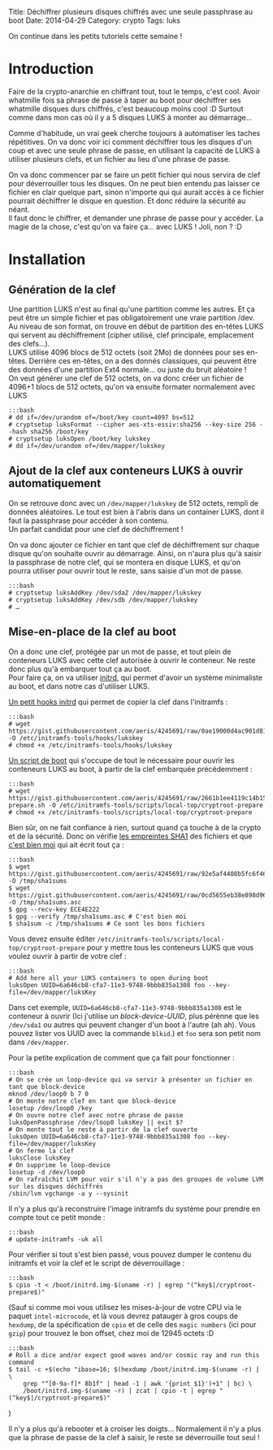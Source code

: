 Title: Déchiffrer plusieurs disques chiffrés avec une seule passphrase au boot
Date: 2014-04-29
Category: crypto
Tags: luks

On continue dans les petits tutoriels cette semaine !

# Introduction

Faire de la crypto-anarchie en chiffrant tout, tout le temps, c'est cool.
Avoir whatmille fois sa phrase de passe à taper au boot pour déchiffrer ses
 whatmille disques durs chiffrés, c'est beaucoup moins cool :D
Surtout comme dans mon cas où il y a 5 disques LUKS à monter au démarrage…

Comme d'habitude, un vrai geek cherche toujours à automatiser les taches
 répétitives.
On va donc voir ici comment déchiffrer tous les disques d'un coup et avec une
 seule phrase de passe, en utilisant la capacité de LUKS à utiliser plusieurs
 clefs, et un fichier au lieu d'une phrase de passe.

On va donc commencer par se faire un petit fichier qui nous servira de clef pour
 déverrouiller tous les disques.
On ne peut bien entendu pas laisser ce fichier en clair quelque part, sinon
 n'importe qui qui aurait accès à ce fichier pourrait déchiffrer le disque en
 question. Et donc réduire la sécurité au néant.<br/>
Il faut donc le chiffrer, et demander une phrase de passe pour y accéder.
La magie de la chose, c'est qu'on va faire ça… avec LUKS ! Joli, non ? :D

# Installation
## Génération de la clef

Une partition LUKS n'est au final qu'une partition comme les autres.
Et ça peut être un simple fichier et pas obligatoirement une vraie partition
 /dev.<br/>
Au niveau de son format, on trouve en début de partition des en-têtes LUKS qui
 servent au déchiffrement (cipher utilisé, clef principale, emplacement des
 clefs…).<br/>
LUKS utilise 4096 blocs de 512 octets (soit 2Mo) de données pour ses en-têtes.
Derrière ces en-têtes, on a des donnés classiques, qui peuvent être des données
d'une partition Ext4 normale… ou juste du bruit aléatoire !<br/>
On veut générer une clef de 512 octets, on va donc créer un fichier de 4096+1 blocs
 de 512 octets, qu'on va ensuite formater normalement avec LUKS

	:::bash
	# dd if=/dev/urandom of=/boot/key count=4097 bs=512
	# cryptsetup luksFormat --cipher aes-xts-essiv:sha256 --key-size 256 --hash sha256 /boot/key
	# cryptsetup luksOpen /boot/key lukskey
	# dd if=/dev/urandom of=/dev/mapper/lukskey

## Ajout de la clef aux conteneurs LUKS à ouvrir automatiquement

On se retrouve donc avec un `/dev/mapper/lukskey` de 512 octets, rempli de données
 aléatoires.
Le tout est bien à l'abris dans un container LUKS, dont il faut la passphrase
 pour accéder à son contenu.<br/>
Un parfait candidat pour une clef de déchiffrement !

On va donc ajouter ce fichier en tant que clef de déchiffrement sur chaque disque
 qu'on souhaite ouvrir au démarrage.
Ainsi, on n'aura plus qu'à saisir la passphrase de notre clef, qui se montera en
 disque LUKS, et qu'on pourra utiliser pour ouvrir tout le reste, sans saisie
 d'un mot de passe.

	:::bash
	# cryptsetup luksAddKey /dev/sda2 /dev/mapper/lukskey
	# cryptsetup luksAddKey /dev/sdb /dev/mapper/lukskey
	# …

## Mise-en-place de la clef au boot

On a donc une clef, protégée par un mot de passe, et tout plein de conteneurs
 LUKS avec cette clef autorisée à ouvrir le conteneur.
Ne reste donc plus qu'à embarquer tout ça au boot.<br/>
Pour faire ça, on va utiliser [initrd](https://fr.wikipedia.org/wiki/Initrd), qui
 permet d'avoir un système minimaliste au boot, et dans notre cas d'utiliser LUKS.

[Un petit hooks initrd](https://gist.github.com/aeris/4245691#file-lukskey-sh)
 qui permet de copier la clef dans l'initramfs :

 	:::bash
 	# wget https://gist.githubusercontent.com/aeris/4245691/raw/0ae19000d4ac901d81c01c10822ef693a0c70cf8/lukskey.sh -O /etc/initramfs-tools/hooks/lukskey
 	# chmod +x /etc/initramfs-tools/hooks/lukskey

[Un script de boot](https://gist.github.com/aeris/4245691#file-cryptroot-prepare-sh)
 qui s'occupe de tout le nécessaire pour ouvrir les conteneurs LUKS au boot, à
 partir de la clef embarquée précédemment :

	:::bash
 	# wget https://gist.githubusercontent.com/aeris/4245691/raw/2661b1ee4119c14b156fc341ed0523d18ef78e13/cryptroot-prepare.sh -O /etc/initramfs-tools/scripts/local-top/cryptroot-prepare
 	# chmod +x /etc/initramfs-tools/scripts/local-top/cryptroot-prepare

Bien sûr, on ne fait confiance à rien, surtout quand ça touche à de la crypto et
 de la sécurité.
Donc on vérifie [les empreintes SHA1](https://gist.github.com/aeris/4245691#file-sha1sums)
 des fichiers et que [c'est bien moi](https://gist.github.com/aeris/4245691#file-sha1sums-asc)
 qui ait écrit tout ça :

 	:::bash
 	$ wget https://gist.githubusercontent.com/aeris/4245691/raw/92e5af4408b5fc6f468d7af10c129d0b1fdd6c2b/sha1sums -O /tmp/sha1sums
 	$ wget https://gist.githubusercontent.com/aeris/4245691/raw/0cd5655eb38e898d9697024fe49231cdd29fad71/sha1sums.asc -O /tmp/sha1sums.asc
 	$ gpg --recv-key ECE4E222
 	$ gpg --verify /tmp/sha1sums.asc # C'est bien moi
 	$ sha1sum -c /tmp/sha1sums # Ce sont les bons fichiers

Vous devez ensuite éditer `/etc/initramfs-tools/scripts/local-top/cryptroot-prepare`
 pour y mettre tous les conteneurs LUKS que vous voulez ouvrir à partir de votre
 clef :

 	:::bash
	# Add here all your LUKS containers to open during boot
	luksOpen UUID=6a646cb8-cfa7-11e3-9748-9bbb835a1308 foo --key-file=/dev/mapper/luksKey

Dans cet exemple, `UUID=6a646cb8-cfa7-11e3-9748-9bbb835a1308` est le conteneur
 à ouvrir (Ici j'utilise un *block-device-UUID*, plus pérènne que les `/dev/sda1`
 ou autres qui peuvent changer d'un boot à l'autre (ah ah). Vous pouvez lister vos
 UUID avec la commande `blkid`.) et `foo` sera son petit nom dans `/dev/mapper`.

Pour la petite explication de comment que ça fait pour fonctionner :

	:::bash
	# On se crée un loop-device qui va servir à présenter un fichier en tant que block-device
	mknod /dev/loop0 b 7 0
	# On monte notre clef en tant que block-device
	losetup /dev/loop0 /key
	# On ouvre notre clef avec notre phrase de passe
	luksOpenPassphrase /dev/loop0 luksKey || exit $?
	# On monte tout le reste à partir de la clef ouverte
	luksOpen UUID=6a646cb8-cfa7-11e3-9748-9bbb835a1308 foo --key-file=/dev/mapper/luksKey
	# On ferme la clef
	luksClose luksKey
	# On supprime le loop-device
	losetup -d /dev/loop0
	# On rafraîchit LVM pour voir s'il n'y a pas des groupes de volume LVM sur les disques déchiffrés
	/sbin/lvm vgchange -a y --sysinit

Il n'y a plus qu'à reconstruire l'image initramfs du système pour prendre en
 compte tout ce petit monde :

 	:::bash
 	# update-initramfs -uk all

Pour vérifier si tout s'est bien passé, vous pouvez dumper le contenu du initramfs
 et voir la clef et le script de déverrouillage :

 	:::bash
 	$ cpio -t < /boot/initrd.img-$(uname -r) | egrep "(^key$|/cryptroot-prepare$)"

(Sauf si comme moi vous utilisez les mises-à-jour de votre CPU via le paquet
`intel-microcode`, et là vous devrez patauger à gros coups de `hexdump`, de la
spécification de `cpio` et de celle des `magic numbers` (ici pour `gzip`) pour
trouvez le bon offset, chez moi de 12945 octets :D

	:::bash
	# Roll a dice and/or expect good waves and/or cosmic ray and run this command
	$ tail -c +$(echo "ibase=16; $(hexdump /boot/initrd.img-$(uname -r) | \
		grep "^[0-9a-f]* 8b1f" | head -1 | awk '{print $1}')+1" | bc) \
		/boot/initrd.img-$(uname -r) | zcat | cpio -t | egrep "(^key$|/cryptroot-prepare$)"
)

Il n'y a plus qu'à rebooter et à croiser les doigts… Normalement il n'y a plus
 que la phrase de passe de la clef à saisir, le reste se déverrouille tout seul !
